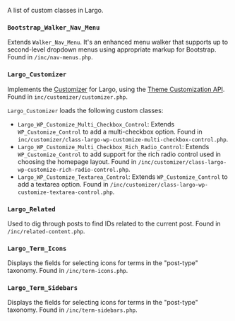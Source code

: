 A list of custom classes in Largo. 

### `Bootstrap_Walker_Nav_Menu`

Extends `Walker_Nav_Menu`. It's an enhanced menu walker that supports up to second-level dropdown menus using appropriate markup for Bootstrap. Found in `/inc/nav-menus.php`. 

### `Largo_Customizer`

Implements the [Customizer](http://en.support.wordpress.com/customizer/) for Largo, using the [Theme Customization API](https://codex.wordpress.org/Theme_Customization_API). Found in `inc/customizer/customizer.php`. 

`Largo_Customizer` loads the following custom classes:

- `Largo_WP_Customize_Multi_Checkbox_Control`: Extends `WP_Customize_Control` to add a multi-checkbox option. Found in `inc/customizer/class-largo-wp-customize-multi-checkbox-control.php`.
- `Largo_WP_Customize_Multi_Checkbox_Rich_Radio_Control`: Extends `WP_Customize_Control` to add support for the rich radio control used in choosing the homepage layout. Found in `/inc/customizer/class-largo-wp-customize-rich-radio-control.php`.
- `Largo_WP_Customize_Textarea_Control`: Extends `WP_Customize_Control` to add a textarea option. Found in `/inc/customizer/class-largo-wp-customize-textarea-control.php`.


### `Largo_Related`

Used to dig through posts to find IDs related to the current post.  Found in `/inc/related-content.php`. 

### `Largo_Term_Icons`

Displays the fields for selecting icons for terms in the "post-type" taxonomy. Found in `/inc/term-icons.php`.

### `Largo_Term_Sidebars`

Displays the fields for selecting icons for terms in the "post-type" taxonomy. Found in `/inc/term-sidebars.php`.
